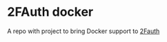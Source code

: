 # 2FAuth docker

A repo with project to bring Docker support to [2Fauth](https://github.com/Bubka/2FAuth)
